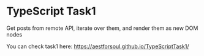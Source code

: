 # TypeScript Task1
Get posts from remote API, iterate over them, and render them as new DOM nodes

You can check task1 here: https://aestforsoul.github.io/TypeScriptTask1/
